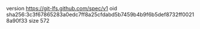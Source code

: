 version https://git-lfs.github.com/spec/v1
oid sha256:3c3f67865283a0edc7ff8a25cfdabd5b7459b4b9f6b5def8732ff00218a90f33
size 572
